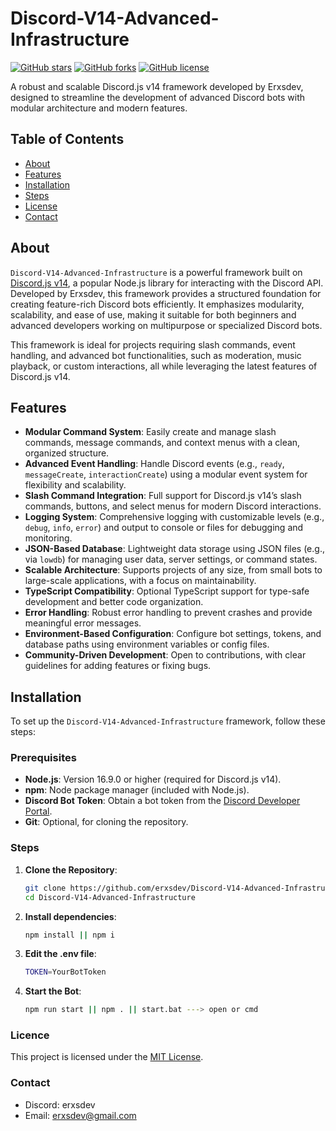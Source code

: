 # Discord-V14-Advanced-Infrastructure

[![GitHub stars](https://img.shields.io/github/stars/erxsdev/Discord-V14-Advanced-Infrastructure?style=social)](https://github.com/erxsdev/Discord-V14-Advanced-Infrastructure/stargazers)
[![GitHub forks](https://img.shields.io/github/forks/erxsdev/Discord-V14-Advanced-Infrastructure?style=social)](https://github.com/erxsdev/Discord-V14-Advanced-Infrastructure/network)
[![GitHub license](https://img.shields.io/github/license/erxsdev/Discord-V14-Advanced-Infrastructure)](https://github.com/erxsdev/Discord-V14-Advanced-Infrastructure/blob/main/LICENSE)

A robust and scalable Discord.js v14 framework developed by Erxsdev, designed to streamline the development of advanced Discord bots with modular architecture and modern features.

## Table of Contents

- [About](#about)
- [Features](#features)
- [Installation](#installation)
- [Steps](#steps)
- [License](#license)
- [Contact](#contact)

## About

`Discord-V14-Advanced-Infrastructure` is a powerful framework built on [Discord.js v14](https://discord.js.org/), a popular Node.js library for interacting with the Discord API. Developed by Erxsdev, this framework provides a structured foundation for creating feature-rich Discord bots efficiently. It emphasizes modularity, scalability, and ease of use, making it suitable for both beginners and advanced developers working on multipurpose or specialized Discord bots.

This framework is ideal for projects requiring slash commands, event handling, and advanced bot functionalities, such as moderation, music playback, or custom interactions, all while leveraging the latest features of Discord.js v14.

## Features

- **Modular Command System**: Easily create and manage slash commands, message commands, and context menus with a clean, organized structure.
- **Advanced Event Handling**: Handle Discord events (e.g., `ready`, `messageCreate`, `interactionCreate`) using a modular event system for flexibility and scalability.
- **Slash Command Integration**: Full support for Discord.js v14’s slash commands, buttons, and select menus for modern Discord interactions.
- **Logging System**: Comprehensive logging with customizable levels (e.g., `debug`, `info`, `error`) and output to console or files for debugging and monitoring.
- **JSON-Based Database**: Lightweight data storage using JSON files (e.g., via `lowdb`) for managing user data, server settings, or command states.
- **Scalable Architecture**: Supports projects of any size, from small bots to large-scale applications, with a focus on maintainability.
- **TypeScript Compatibility**: Optional TypeScript support for type-safe development and better code organization.
- **Error Handling**: Robust error handling to prevent crashes and provide meaningful error messages.
- **Environment-Based Configuration**: Configure bot settings, tokens, and database paths using environment variables or config files.
- **Community-Driven Development**: Open to contributions, with clear guidelines for adding features or fixing bugs.

## Installation

To set up the `Discord-V14-Advanced-Infrastructure` framework, follow these steps:

### Prerequisites

- **Node.js**: Version 16.9.0 or higher (required for Discord.js v14).
- **npm**: Node package manager (included with Node.js).
- **Discord Bot Token**: Obtain a bot token from the [Discord Developer Portal](https://discord.com/developers/applications).
- **Git**: Optional, for cloning the repository.

### Steps

1. **Clone the Repository**:
   ```bash
   git clone https://github.com/erxsdev/Discord-V14-Advanced-Infrastructure.git
   cd Discord-V14-Advanced-Infrastructure

2. **Install dependencies**:
   ```bash
   npm install || npm i

3. **Edit the .env file**:
   ```bash
   TOKEN=YourBotToken

4. **Start the Bot**:
   ```bash
   npm run start || npm . || start.bat ---> open or cmd

### Licence
This project is licensed under the [MIT License](https://github.com/erxsdev/Discord-V14-Advanced-Infrastructure/blob/main/LICENSE).

### Contact
- Discord: erxsdev
- Email: erxsdev@gmail.com
